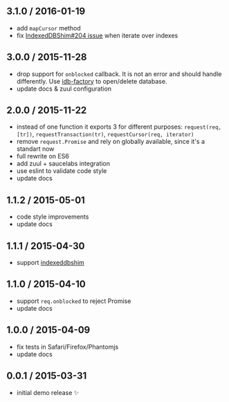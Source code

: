 ## 3.1.0 / 2016-01-19

* add `mapCursor` method
* fix [IndexedDBShim#204 issue](https://github.com/axemclion/IndexedDBShim/issues/204) when iterate over indexes

## 3.0.0 / 2015-11-28

* drop support for `onblocked` callback. It is not an error and should handle differently.
  Use [idb-factory](https://github.com/treojs/idb-factory) to open/delete database.
* update docs & zuul configuration

## 2.0.0 / 2015-11-22

* instead of one function it exports 3 for different purposes:
  `request(req, [tr])`, `requestTransaction(tr)`, `requestCursor(req, iterator)`
* remove `request.Promise` and rely on globally available, since it's a standart now
* full rewrite on ES6
* add zuul + saucelabs integration
* use eslint to validate code style
* update docs

## 1.1.2 / 2015-05-01

* code style improvements
* update docs

## 1.1.1 / 2015-04-30

* support [indexeddbshim](https://github.com/axemclion/IndexedDBShim)

## 1.1.0 / 2015-04-10

* support `req.onblocked` to reject Promise
* update docs

## 1.0.0 / 2015-04-09

* fix tests in Safari/Firefox/Phantomjs
* update docs

## 0.0.1 / 2015-03-31

* initial demo release :sparkles:
